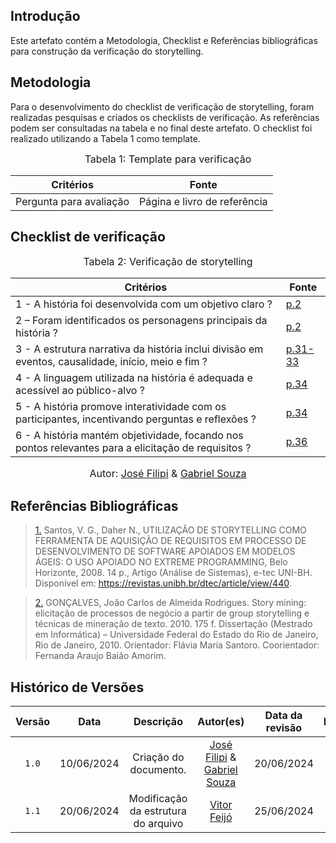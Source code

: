 ## Introdução

Este artefato contém a Metodologia, Checklist e Referências bibliográficas para construção da verificação do storytelling. 

## Metodologia

Para o desenvolvimento do checklist de verificação de storytelling, foram realizadas pesquisas e criados os checklists de verificação. As referências podem ser consultadas na tabela e no final deste artefato. O checklist foi realizado utilizando a Tabela 1 como template.

<font size="3"><p style="text-align: center">Tabela 1: Template para verificação</p></font>

<center>

Critérios | Fonte
--|--
Pergunta para avaliação| Página e livro de referência

</center>

## Checklist de verificação

<font size="3"><p style="text-align: center">Tabela 2: Verificação de storytelling</p></font>

Critérios   | Fonte
--------- | ------ 
1 - A história foi desenvolvida com um objetivo claro ? | <a id="TEC7" href="#RP7">p.2</a>
2 – Foram identificados os personagens principais da história ? | <a id="TEC7" href="#RP7">p.2</a>
3 - A estrutura narrativa da história inclui divisão em eventos, causalidade, início, meio e fim ? | <a id="TEC8" href="#RP8">p.31-33</a> 
4 - A linguagem utilizada na história é adequada e acessível ao público-alvo ? | <a id="TEC8" href="#RP8">p.34</a>
5 - A história promove interatividade com os participantes, incentivando perguntas e reflexões ? | <a id="TEC8" href="#RP8">p.34</a>
6 - A história mantém objetividade, focando nos pontos relevantes para a elicitação de requisitos ? | <a id="TEC8" href="#RP8">p.36</a>

<font size="3"><p style="text-align: center">Autor: [José Filipi](https://github.com/JoseFilipi) & [Gabriel Souza](https://github.com/GabrielMS00)</p></font>


## Referências Bibliográficas

> <a id="RP7" href="#TEC7">1.</a> Santos, V. G., Daher N., UTILIZAÇÃO DE STORYTELLING COMO FERRAMENTA DE AQUISIÇÃO DE REQUISITOS EM PROCESSO DE DESENVOLVIMENTO DE SOFTWARE APOIADOS EM MODELOS ÁGEIS: O USO APOIADO NO EXTREME PROGRAMMING, Belo Horizonte, 2008. 14 p., Artigo (Análise de Sistemas), e-tec UNI-BH. Disponível em: https://revistas.unibh.br/dtec/article/view/440.

> <a id="RP8" href="#TEC8">2.</a> GONÇALVES, João Carlos de Almeida Rodrigues. Story mining: elicitação de processos de negócio a partir de group storytelling e técnicas de mineração de texto. 2010. 175 f. Dissertação (Mestrado em Informática) – Universidade Federal do Estado do Rio de Janeiro, Rio de Janeiro, 2010. Orientador: Flávia Maria Santoro. Coorientador: Fernanda Araujo Baião Amorim.


## Histórico de Versões

| Versão | Data | Descrição | Autor(es) | Data da revisão | Revisor(es) |
| :--: | :--: | :--: | :--: | :--: | :--: |
|`1.0` | 10/06/2024 | Criação do documento. |[José Filipi](https://github.com/JoseFilipi) & [Gabriel Souza](https://github.com/GabrielMS00) | 20/06/2024 |[Vitor Feijó](https://github.com/vitorfleonardo) |   
|`1.1` | 20/06/2024 | Modificação da estrutura do arquivo |[Vitor Feijó](https://github.com/vitorfleonardo) | 25/06/2024 | [Bianca Castro](https://github.com/BiancaPatrocinio7) |